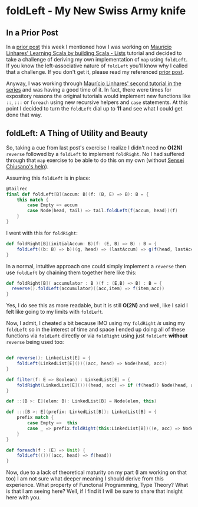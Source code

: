 # foldLeft - My New Swiss Army knife
## In a Prior Post
In a [prior post](http://www.aninvisiblefriend.com/post/131130570800/implementing-map-using-foldleft-in-scala) this week I mentioned how I was working on [Maurício Linhares' Learning Scala by building Scala - Lists](http://mauricio.github.io/2013/11/25/learning-scala-by-building-scala-lists.html) tutorial and decided to take a challenge of deriving my own implementation of `map` using `foldLeft`.  If you know the left-associative nature of `foldLeft` you'll know why I called that a challenge.  If you don't get it, please read my referenced [prior post](http://www.aninvisiblefriend.com/post/131130570800/implementing-map-using-foldleft-in-scala).

Anyway, I was working through [Maurício Linhares' second tutorial in the series](http://mauricio.github.io/2013/12/08/learning-scala-by-building-scala-lists-part-2.html) and was having a good time of it.  In fact, there were times for expository reasons the original tutorials would implement new functions like `::`, `:::` or `foreach` using new recursive helpers and `case` statements.  At this point I decided to turn the `foldLeft` dial up to **11** and see what I could get done that way.
## foldLeft: A Thing of Utility and Beauty
So, taking a cue from last post's exercise I realize I didn't need no **O(2N)** `reverse` followed by a `foldLeft` to implement `foldRight`.  No I had suffered through that `map` exercise to be able to do this on my own (without [Sensei Chiusano's help](http://pchiusano.github.io/)). 

Assuming this `foldLeft` is in place:

```scala
@tailrec
final def foldLeft[B](accum: B)(f: (B, E) => B): B = { 
    this match {
        case Empty => accum
        case Node(head, tail) => tail.foldLeft(f(accum, head))(f)
    }
}
``` 
I went with this for `foldRight`:

```scala
def foldRight[B](initialAccum: B)(f: (E, B) => B) : B = {
    foldLeft((b: B) => b)((g, head) => (lastAccum) => g(f(head, lastAccum))) (initialAccum)
}
```
In a normal, intuitive approach one could simply implement a `reverse` then use  `foldLeft` by chaining them together here like this:

```scala
def foldRight[B]( accumulator : B )(f : (E,B) => B) : B = {
  reverse().foldLeft(accumulator)((acc,item) => f(item,acc))
}
```
Yes, I do see this as more readable, but it is still **O(2N)** and well, like I said I felt like going to my limits with `foldLeft`.

Now, I admit, I cheated a bit because IMO using my `foldRight` *is* using my `foldLeft` so in the interest of time and space I ended up doing all of these functions via `foldLeft` directly or via `foldRight` using just `foldLeft` **without** `reverse` being used too:

```scala

def reverse(): LinkedList[E] = {
    foldLeft(LinkedList[E]())((acc, head) => Node(head, acc))
}

def filter(f: E => Boolean) : LinkedList[E] = {
    foldRight(LinkedList[E]())((head, acc) => if (f(head)) Node(head, acc) else acc)
}

def ::[B >: E](elem: B): LinkedList[B] = Node(elem, this)

def :::[B >: E](prefix: LinkedList[B]): LinkedList[B] = {
    prefix match {
        case Empty =>  this
        case _ => prefix.foldRight(this:LinkedList[B])((e, acc) => Node[B](e, acc))
    }
}

def foreach(f : (E) => Unit) {
    foldLeft(())((acc, head) => f(head))
}
```
Now, due to a lack of theoretical maturity on my part (I am working on that too) I am not sure what deeper meaning I should derive from this experience.  What property of Functonal Programming, Type Theory?  What is that I am seeing here?  Well, if I find it I will be sure to share that insight here with you.

